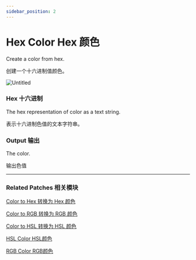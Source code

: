 ```yaml
---
sidebar_position: 2
---
```


# Hex Color Hex 颜色

Create a color from hex.

创建一个十六进制值颜色。

![Untitled](https://s3.us-west-2.amazonaws.com/secure.notion-static.com/a72057ed-1cac-47a3-b6a9-7cfc3811fd0c/Untitled.png?X-Amz-Algorithm=AWS4-HMAC-SHA256&X-Amz-Content-Sha256=UNSIGNED-PAYLOAD&X-Amz-Credential=AKIAT73L2G45EIPT3X45%2F20220602%2Fus-west-2%2Fs3%2Faws4_request&X-Amz-Date=20220602T164136Z&X-Amz-Expires=86400&X-Amz-Signature=4092febf2d8e6dcbe4f6851303ea9a160f676e33c83432a6b821c22cd3f7bcb1&X-Amz-SignedHeaders=host&response-content-disposition=filename%20%3D%22Untitled.png%22&x-id=GetObject)

### Hex 十六进制

The hex representation of color as a text string.

表示十六进制色值的文本字符串。

### Output 输出

The color.

输出色值

------

### Related Patches 相关模块

[Color to Hex 转换为 Hex 颜色](./Color%20to%20Hex.md)

[Color to RGB 转换为 RGB 颜色](./Color%20to%20RGB.md)

[Color to HSL 转换为 HSL 颜色](./Color%20to%20HSL.md)

[HSL Color HSL颜色](./HSL%20Color.md)

[RGB Color RGB颜色](./RGB%20Color.md)
